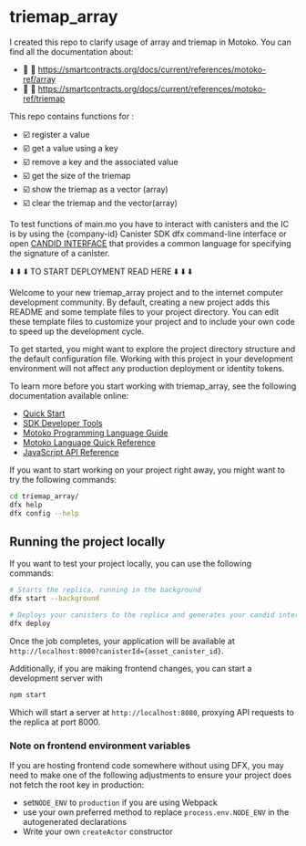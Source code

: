 # triemap_array

I created this repo to clarify usage of array and triemap in Motoko. 
You can find all the documentation about:
- :open_book: :open_book: https://smartcontracts.org/docs/current/references/motoko-ref/array
- :open_book: :open_book: https://smartcontracts.org/docs/current/references/motoko-ref/triemap 

This repo contains functions for :  
-  :ballot_box_with_check: register a value
-  :ballot_box_with_check: get a value using a key
-  :ballot_box_with_check: remove a key and the associated value
-  :ballot_box_with_check: get the size of the triemap
-  :ballot_box_with_check: show the triemap as a vector (array)
-  :ballot_box_with_check: clear the triemap and the vector(array)


To test functions of main.mo you have to interact with canisters and the IC is by using the {company-id} Canister SDK dfx command-line interface or open [CANDID INTERFACE](https://smartcontracts.org/docs/current/developer-docs/build/languages/candid/candid-howto) that provides a common language for specifying the signature of a canister.

:arrow_down: :arrow_down: :arrow_down: TO START DEPLOYMENT READ HERE :arrow_down: :arrow_down: :arrow_down:

Welcome to your new triemap_array project and to the internet computer development community. By default, creating a new project adds this README and some template files to your project directory. You can edit these template files to customize your project and to include your own code to speed up the development cycle.

To get started, you might want to explore the project directory structure and the default configuration file. Working with this project in your development environment will not affect any production deployment or identity tokens.

To learn more before you start working with triemap_array, see the following documentation available online:

- [Quick Start](https://sdk.dfinity.org/docs/quickstart/quickstart-intro.html)
- [SDK Developer Tools](https://sdk.dfinity.org/docs/developers-guide/sdk-guide.html)
- [Motoko Programming Language Guide](https://sdk.dfinity.org/docs/language-guide/motoko.html)
- [Motoko Language Quick Reference](https://sdk.dfinity.org/docs/language-guide/language-manual.html)
- [JavaScript API Reference](https://erxue-5aaaa-aaaab-qaagq-cai.raw.ic0.app)

If you want to start working on your project right away, you might want to try the following commands:

```bash
cd triemap_array/
dfx help
dfx config --help
```

## Running the project locally

If you want to test your project locally, you can use the following commands:

```bash
# Starts the replica, running in the background
dfx start --background

# Deploys your canisters to the replica and generates your candid interface
dfx deploy
```

Once the job completes, your application will be available at `http://localhost:8000?canisterId={asset_canister_id}`.

Additionally, if you are making frontend changes, you can start a development server with

```bash
npm start
```

Which will start a server at `http://localhost:8080`, proxying API requests to the replica at port 8000.

### Note on frontend environment variables

If you are hosting frontend code somewhere without using DFX, you may need to make one of the following adjustments to ensure your project does not fetch the root key in production:

- set`NODE_ENV` to `production` if you are using Webpack
- use your own preferred method to replace `process.env.NODE_ENV` in the autogenerated declarations
- Write your own `createActor` constructor